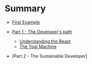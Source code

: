 # Summary

* [First Example](a_first_example.md)
* [Part 1 - The Developer's path](part_1_-_the_developers_path.md)
    * [Understanding the Beast](understanding_the_beast.md)
    * [The Yogi Machine](the_yogi_machine.md)

* [Part 2 - The Sustainable Developer]
   